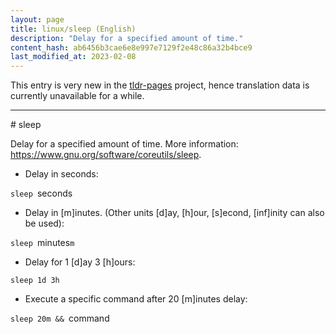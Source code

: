 ```yaml
---
layout: page
title: linux/sleep (English)
description: "Delay for a specified amount of time."
content_hash: ab6456b3cae6e8e997e7129f2e48c86a32b4bce9
last_modified_at: 2023-02-08
---
```


This entry is very new in the [tldr-pages](https://github.com/tldr-pages/tldr) project, hence translation data is currently unavailable for a while.

<hr># sleep

Delay for a specified amount of time.
More information: <https://www.gnu.org/software/coreutils/sleep>.

- Delay in seconds:

`sleep `<span class="tldr-var badge badge-pill bg-dark-lm bg-white-dm text-white-lm text-dark-dm font-weight-bold">seconds</span>

- Delay in [m]inutes. (Other units [d]ay, [h]our, [s]econd, [inf]inity can also be used):

`sleep `<span class="tldr-var badge badge-pill bg-dark-lm bg-white-dm text-white-lm text-dark-dm font-weight-bold">minutes</span>`m`

- Delay for 1 [d]ay 3 [h]ours:

`sleep 1d 3h`

- Execute a specific command after 20 [m]inutes delay:

`sleep 20m && `<span class="tldr-var badge badge-pill bg-dark-lm bg-white-dm text-white-lm text-dark-dm font-weight-bold">command</span>
